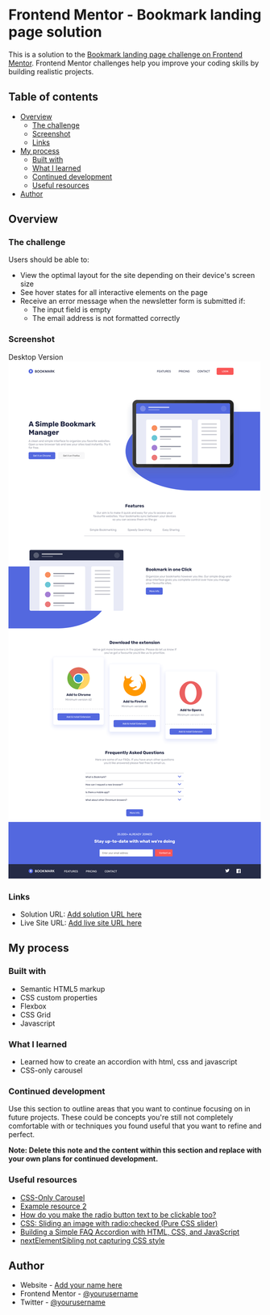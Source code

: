 # Frontend Mentor - Bookmark landing page solution

This is a solution to the [Bookmark landing page challenge on Frontend Mentor](https://www.frontendmentor.io/challenges/bookmark-landing-page-5d0b588a9edda32581d29158). Frontend Mentor challenges help you improve your coding skills by building realistic projects.

## Table of contents

- [Overview](#overview)
  - [The challenge](#the-challenge)
  - [Screenshot](#screenshot)
  - [Links](#links)
- [My process](#my-process)
  - [Built with](#built-with)
  - [What I learned](#what-i-learned)
  - [Continued development](#continued-development)
  - [Useful resources](#useful-resources)
- [Author](#author)



## Overview

### The challenge

Users should be able to:

- View the optimal layout for the site depending on their device's screen size
- See hover states for all interactive elements on the page
- Receive an error message when the newsletter form is submitted if:
  - The input field is empty
  - The email address is not formatted correctly

### Screenshot

Desktop Version
![alt text](image-2.png)



### Links

- Solution URL: [Add solution URL here](https://your-solution-url.com)
- Live Site URL: [Add live site URL here](https://your-live-site-url.com)

## My process

### Built with

- Semantic HTML5 markup
- CSS custom properties
- Flexbox
- CSS Grid
- Javascript

### What I learned

- Learned how to create an accordion with html, css and javascript
- CSS-only carousel


### Continued development

Use this section to outline areas that you want to continue focusing on in future projects. These could be concepts you're still not completely comfortable with or techniques you found useful that you want to refine and perfect.

**Note: Delete this note and the content within this section and replace with your own plans for continued development.**

### Useful resources

- [CSS-Only Carousel](https://css-tricks.com/css-only-carousel/)
- [Example resource 2](https://www.w3schools.com/howto/howto_js_accordion.asp)
- [How do you make the radio button text to be clickable too?](https://stackoverflow.com/questions/19412204/how-do-you-make-the-radio-button-text-to-be-clickable-too)
- [CSS: Sliding an image with radio:checked (Pure CSS slider)](https://stackoverflow.com/questions/42405127/css-sliding-an-image-with-radiochecked-pure-css-slider)
- [Building a Simple FAQ Accordion with HTML, CSS, and JavaScript](https://medium.com/@francesco.saviano87/building-a-simple-faq-accordion-with-html-css-and-javascript-2a8aed32badf)
- [nextElementSibling not capturing CSS style](https://stackoverflow.com/questions/63508460/nextelementsibling-not-capturing-css-style)


## Author

- Website - [Add your name here](https://www.your-site.com)
- Frontend Mentor - [@yourusername](https://www.frontendmentor.io/profile/yourusername)
- Twitter - [@yourusername](https://www.twitter.com/yourusername)
